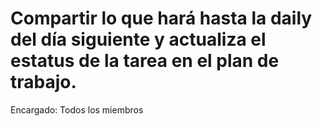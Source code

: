# Compartir lo que hará hasta la daily del día siguiente y actualiza el estatus de la tarea en el plan de trabajo.

Encargado: Todos los miembros